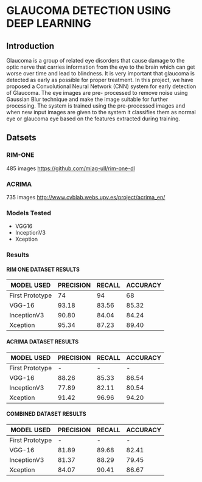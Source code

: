 # GLAUCOMA DETECTION USING DEEP LEARNING
## Introduction
Glaucoma is a group of related eye disorders that cause damage to the optic nerve that carries information from the eye to the brain which can get worse over time and lead to blindness. It is very important that glaucoma is detected as early as possible for proper treatment. In this project, we have proposed a Convolutional Neural Network (CNN) system for early detection of Glaucoma. The eye images are pre- processed to remove noise using Gaussian Blur technique and make the image suitable for further processing. The system is trained using the pre-processed images and when new input images are given to the system it classifies them as normal eye or glaucoma eye based on the features extracted during training.
## Datsets
### RIM-ONE
485 images https://github.com/miag-ull/rim-one-dl
### ACRIMA
735 images http://www.cvblab.webs.upv.es/project/acrima_en/
### Models Tested
- VGG16
- InceptionV3
- Xception
### Results
#### RIM ONE DATASET RESULTS

|MODEL USED | PRECISION | RECALL | ACCURACY|
|--- | --- | --- | --- |
|First Prototype | 74 | 94 | 68|
|VGG-16 | 93.18 | 83.56 | 85.32|
|InceptionV3 | 90.80 | 84.04 | 84.24|
|Xception | 95.34 | 87.23 | 89.40|

#### ACRIMA DATASET RESULTS

|MODEL USED | PRECISION | RECALL | ACCURACY|
|--- | --- | --- | --- |
|First Prototype |- |- |-|
|VGG-16 |88.26 |85.33 |86.54|
|InceptionV3 |77.89| 82.11 |80.54|
|Xception |91.42| 96.96 |94.20|

#### COMBINED DATASET RESULTS
|MODEL USED | PRECISION | RECALL | ACCURACY|
|--- | --- | --- | --- |
|First Prototype |- |- |-|
|VGG-16| 81.89 |89.68 |82.41|
|InceptionV3 |81.37 |88.29 |79.45|
|Xception |84.07 |90.41 |86.67|


